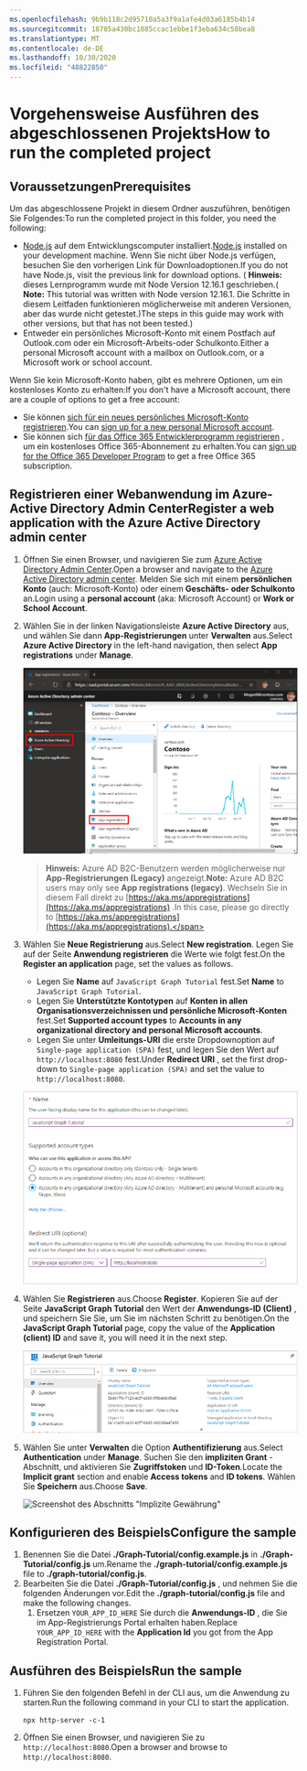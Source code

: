 ```yaml
---
ms.openlocfilehash: 9b9b118c2d95710a5a3f9a1afe4d03a6185b4b14
ms.sourcegitcommit: 18785a430bc1885ccac1ebbe1f3eba634c58bea8
ms.translationtype: MT
ms.contentlocale: de-DE
ms.lasthandoff: 10/30/2020
ms.locfileid: "48822850"
---
```

# <a name="how-to-run-the-completed-project"></a><span data-ttu-id="620c2-101">Vorgehensweise Ausführen des abgeschlossenen Projekts</span><span class="sxs-lookup"><span data-stu-id="620c2-101">How to run the completed project</span></span>

## <a name="prerequisites"></a><span data-ttu-id="620c2-102">Voraussetzungen</span><span class="sxs-lookup"><span data-stu-id="620c2-102">Prerequisites</span></span>

<span data-ttu-id="620c2-103">Um das abgeschlossene Projekt in diesem Ordner auszuführen, benötigen Sie Folgendes:</span><span class="sxs-lookup"><span data-stu-id="620c2-103">To run the completed project in this folder, you need the following:</span></span>

- <span data-ttu-id="620c2-104">[Node.js](https://nodejs.org) auf dem Entwicklungscomputer installiert.</span><span class="sxs-lookup"><span data-stu-id="620c2-104">[Node.js](https://nodejs.org) installed on your development machine.</span></span> <span data-ttu-id="620c2-105">Wenn Sie nicht über Node.js verfügen, besuchen Sie den vorherigen Link für Downloadoptionen.</span><span class="sxs-lookup"><span data-stu-id="620c2-105">If you do not have Node.js, visit the previous link for download options.</span></span> <span data-ttu-id="620c2-106">( **Hinweis:** dieses Lernprogramm wurde mit Node Version 12.16.1 geschrieben.</span><span class="sxs-lookup"><span data-stu-id="620c2-106">( **Note:** This tutorial was written with Node version 12.16.1.</span></span> <span data-ttu-id="620c2-107">Die Schritte in diesem Leitfaden funktionieren möglicherweise mit anderen Versionen, aber das wurde nicht getestet.)</span><span class="sxs-lookup"><span data-stu-id="620c2-107">The steps in this guide may work with other versions, but that has not been tested.)</span></span>
- <span data-ttu-id="620c2-108">Entweder ein persönliches Microsoft-Konto mit einem Postfach auf Outlook.com oder ein Microsoft-Arbeits-oder Schulkonto.</span><span class="sxs-lookup"><span data-stu-id="620c2-108">Either a personal Microsoft account with a mailbox on Outlook.com, or a Microsoft work or school account.</span></span>

<span data-ttu-id="620c2-109">Wenn Sie kein Microsoft-Konto haben, gibt es mehrere Optionen, um ein kostenloses Konto zu erhalten:</span><span class="sxs-lookup"><span data-stu-id="620c2-109">If you don't have a Microsoft account, there are a couple of options to get a free account:</span></span>

- <span data-ttu-id="620c2-110">Sie können [sich für ein neues persönliches Microsoft-Konto registrieren](https://signup.live.com/signup?wa=wsignin1.0&rpsnv=12&ct=1454618383&rver=6.4.6456.0&wp=MBI_SSL_SHARED&wreply=https://mail.live.com/default.aspx&id=64855&cbcxt=mai&bk=1454618383&uiflavor=web&uaid=b213a65b4fdc484382b6622b3ecaa547&mkt=E-US&lc=1033&lic=1).</span><span class="sxs-lookup"><span data-stu-id="620c2-110">You can [sign up for a new personal Microsoft account](https://signup.live.com/signup?wa=wsignin1.0&rpsnv=12&ct=1454618383&rver=6.4.6456.0&wp=MBI_SSL_SHARED&wreply=https://mail.live.com/default.aspx&id=64855&cbcxt=mai&bk=1454618383&uiflavor=web&uaid=b213a65b4fdc484382b6622b3ecaa547&mkt=E-US&lc=1033&lic=1).</span></span>
- <span data-ttu-id="620c2-111">Sie können sich [für das Office 365 Entwicklerprogramm registrieren](https://developer.microsoft.com/office/dev-program) , um ein kostenloses Office 365-Abonnement zu erhalten.</span><span class="sxs-lookup"><span data-stu-id="620c2-111">You can [sign up for the Office 365 Developer Program](https://developer.microsoft.com/office/dev-program) to get a free Office 365 subscription.</span></span>

## <a name="register-a-web-application-with-the-azure-active-directory-admin-center"></a><span data-ttu-id="620c2-112">Registrieren einer Webanwendung im Azure-Active Directory Admin Center</span><span class="sxs-lookup"><span data-stu-id="620c2-112">Register a web application with the Azure Active Directory admin center</span></span>

1. <span data-ttu-id="620c2-113">Öffnen Sie einen Browser, und navigieren Sie zum [Azure Active Directory Admin Center](https://aad.portal.azure.com).</span><span class="sxs-lookup"><span data-stu-id="620c2-113">Open a browser and navigate to the [Azure Active Directory admin center](https://aad.portal.azure.com).</span></span> <span data-ttu-id="620c2-114">Melden Sie sich mit einem **persönlichen Konto** (auch: Microsoft-Konto) oder einem **Geschäfts- oder Schulkonto** an.</span><span class="sxs-lookup"><span data-stu-id="620c2-114">Login using a **personal account** (aka: Microsoft Account) or **Work or School Account**.</span></span>

1. <span data-ttu-id="620c2-115">Wählen Sie in der linken Navigationsleiste **Azure Active Directory** aus, und wählen Sie dann **App-Registrierungen** unter **Verwalten** aus.</span><span class="sxs-lookup"><span data-stu-id="620c2-115">Select **Azure Active Directory** in the left-hand navigation, then select **App registrations** under **Manage**.</span></span>

    ![<span data-ttu-id="620c2-116">Screenshot der APP-Registrierungen</span><span class="sxs-lookup"><span data-stu-id="620c2-116">A screenshot of the App registrations</span></span> ](/tutorial/images/aad-portal-app-registrations.png)

    > <span data-ttu-id="620c2-117">**Hinweis:** Azure AD B2C-Benutzern werden möglicherweise nur **App-Registrierungen (Legacy)** angezeigt.</span><span class="sxs-lookup"><span data-stu-id="620c2-117">**Note:** Azure AD B2C users may only see **App registrations (legacy)**.</span></span> <span data-ttu-id="620c2-118">Wechseln Sie in diesem Fall direkt zu [https://aka.ms/appregistrations](https://aka.ms/appregistrations) .</span><span class="sxs-lookup"><span data-stu-id="620c2-118">In this case, please go directly to [https://aka.ms/appregistrations](https://aka.ms/appregistrations).</span></span>

1. <span data-ttu-id="620c2-119">Wählen Sie **Neue Registrierung** aus.</span><span class="sxs-lookup"><span data-stu-id="620c2-119">Select **New registration**.</span></span> <span data-ttu-id="620c2-120">Legen Sie auf der Seite **Anwendung registrieren** die Werte wie folgt fest.</span><span class="sxs-lookup"><span data-stu-id="620c2-120">On the **Register an application** page, set the values as follows.</span></span>

    - <span data-ttu-id="620c2-121">Legen Sie **Name** auf `JavaScript Graph Tutorial` fest.</span><span class="sxs-lookup"><span data-stu-id="620c2-121">Set **Name** to `JavaScript Graph Tutorial`.</span></span>
    - <span data-ttu-id="620c2-122">Legen Sie **Unterstützte Kontotypen** auf **Konten in allen Organisationsverzeichnissen und persönliche Microsoft-Konten** fest.</span><span class="sxs-lookup"><span data-stu-id="620c2-122">Set **Supported account types** to **Accounts in any organizational directory and personal Microsoft accounts**.</span></span>
    - <span data-ttu-id="620c2-123">Legen Sie unter **Umleitungs-URI** die erste Dropdownoption auf `Single-page application (SPA)` fest, und legen Sie den Wert auf `http://localhost:8080` fest.</span><span class="sxs-lookup"><span data-stu-id="620c2-123">Under **Redirect URI** , set the first drop-down to `Single-page application (SPA)` and set the value to `http://localhost:8080`.</span></span>

    ![Screenshot der Seite "Anwendung registrieren"](/tutorial/images/aad-register-an-app.png)

1. <span data-ttu-id="620c2-125">Wählen Sie **Registrieren** aus.</span><span class="sxs-lookup"><span data-stu-id="620c2-125">Choose **Register**.</span></span> <span data-ttu-id="620c2-126">Kopieren Sie auf der Seite **JavaScript Graph Tutorial** den Wert der **Anwendungs-ID (Client)** , und speichern Sie Sie, um Sie im nächsten Schritt zu benötigen.</span><span class="sxs-lookup"><span data-stu-id="620c2-126">On the **JavaScript Graph Tutorial** page, copy the value of the **Application (client) ID** and save it, you will need it in the next step.</span></span>

    ![Screenshot der Anwendungs-ID der neuen App-Registrierung](/tutorial/images/aad-application-id.png)

1. <span data-ttu-id="620c2-128">Wählen Sie unter **Verwalten** die Option **Authentifizierung** aus.</span><span class="sxs-lookup"><span data-stu-id="620c2-128">Select **Authentication** under **Manage**.</span></span> <span data-ttu-id="620c2-129">Suchen Sie den **impliziten Grant** -Abschnitt, und aktivieren Sie **Zugriffstoken** und **ID-Token**.</span><span class="sxs-lookup"><span data-stu-id="620c2-129">Locate the **Implicit grant** section and enable **Access tokens** and **ID tokens**.</span></span> <span data-ttu-id="620c2-130">Wählen Sie **Speichern** aus.</span><span class="sxs-lookup"><span data-stu-id="620c2-130">Choose **Save**.</span></span>

    ![Screenshot des Abschnitts "Implizite Gewährung"](/tutorial/images/aad-implicit-grant.png)

## <a name="configure-the-sample"></a><span data-ttu-id="620c2-132">Konfigurieren des Beispiels</span><span class="sxs-lookup"><span data-stu-id="620c2-132">Configure the sample</span></span>

1. <span data-ttu-id="620c2-133">Benennen Sie die Datei **./Graph-Tutorial/config.example.js** in **./Graph-Tutorial/config.js** um.</span><span class="sxs-lookup"><span data-stu-id="620c2-133">Rename the **./graph-tutorial/config.example.js** file to **./graph-tutorial/config.js**.</span></span>
1. <span data-ttu-id="620c2-134">Bearbeiten Sie die Datei **./Graph-Tutorial/config.js** , und nehmen Sie die folgenden Änderungen vor.</span><span class="sxs-lookup"><span data-stu-id="620c2-134">Edit the **./graph-tutorial/config.js** file and make the following changes.</span></span>
    1. <span data-ttu-id="620c2-135">Ersetzen `YOUR_APP_ID_HERE` Sie durch die **Anwendungs-ID** , die Sie im App-Registrierungs Portal erhalten haben.</span><span class="sxs-lookup"><span data-stu-id="620c2-135">Replace `YOUR_APP_ID_HERE` with the **Application Id** you got from the App Registration Portal.</span></span>

## <a name="run-the-sample"></a><span data-ttu-id="620c2-136">Ausführen des Beispiels</span><span class="sxs-lookup"><span data-stu-id="620c2-136">Run the sample</span></span>

1. <span data-ttu-id="620c2-137">Führen Sie den folgenden Befehl in der CLI aus, um die Anwendung zu starten.</span><span class="sxs-lookup"><span data-stu-id="620c2-137">Run the following command in your CLI to start the application.</span></span>

    ```Shell
    npx http-server -c-1
    ```

1. <span data-ttu-id="620c2-138">Öffnen Sie einen Browser, und navigieren Sie zu `http://localhost:8080`.</span><span class="sxs-lookup"><span data-stu-id="620c2-138">Open a browser and browse to `http://localhost:8080`.</span></span>
